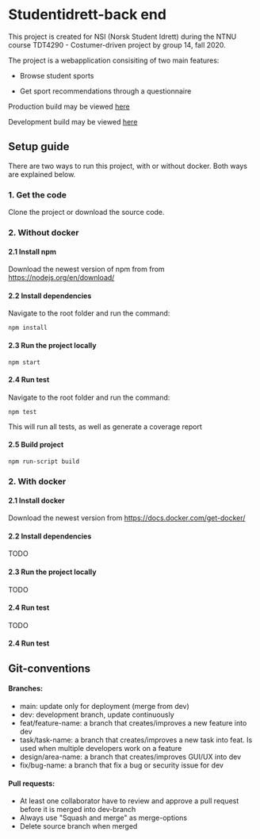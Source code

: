 
# Studentidrett-back end

  

This project is created for NSI (Norsk Student Idrett) during the NTNU course TDT4290 - Costumer-driven project by group 14, fall 2020.

  

The project is a webapplication consisiting of two main features:

  

- Browse student sports

- Get sport recommendations through a questionnaire

  

Production build may be viewed [here](https://kundestyrt-nsi-frontend.azurewebsites.net/)

Development build may be viewed [here](https://kundestyrt-nsi-frontend-staging.azurewebsites.net/)

  

## Setup guide

  There are two ways to run this project, with or without docker. Both ways are explained below.

### 1. Get the code
Clone the project or download the source code.


### 2. Without docker
#### 2.1 Install npm
Download the newest version of npm from from https://nodejs.org/en/download/

 #### 2.2 Install dependencies
 Navigate to the root folder and run the command:
 ```
npm install
```
#### 2.3 Run the project locally
```
npm start
```

#### 2.4 Run test
 Navigate to the root folder and run the command:
```
npm test
```
This will run all tests, as well as generate a coverage report

 #### 2.5 Build project
```
npm run-script build
```

### 2. With docker
#### 2.1 Install docker
Download the newest version from https://docs.docker.com/get-docker/
#### 2.2 Install dependencies
TODO
#### 2.3 Run the project locally
TODO
#### 2.4 Run test
TODO
#### 2.4 Run test

  

## Git-conventions

  

#### Branches:
- main: update only for deployment (merge from dev)
- dev: development branch, update continuously
- feat/feature-name: a branch that creates/improves a new feature into dev
- task/task-name: a branch that creates/improves a new task into feat. Is used when multiple developers work on a feature 
- design/area-name: a branch that creates/improves GUI/UX into dev
- fix/bug-name: a branch that fix a bug or security issue for dev
#### Pull requests:
- At least one collaborator have to review and approve a pull request before it is merged into dev-branch
- Always use "Squash and merge" as merge-options
- Delete source branch when merged